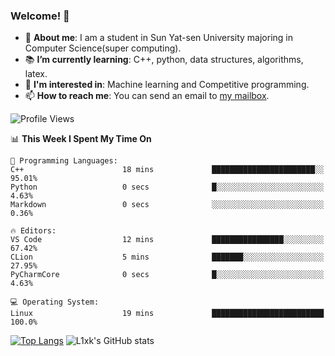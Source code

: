 ### Welcome! 👋

+ :school: **About me**: I am a student in Sun Yat-sen University majoring in Computer Science(super computing).
+ :books: **I’m currently learning**: C++, python, data structures, algorithms, latex.
+ :lollipop: **I'm interested in**: Machine learning and Competitive programming.
+ 📫 **How to reach me**: You can send an email to [my mailbox](niklausama@qq.com).

<!--START_SECTION:waka-->
![Profile Views](http://img.shields.io/badge/Profile%20Views-386-blue)

📊 **This Week I Spent My Time On** 

```text
💬 Programming Languages: 
C++                      18 mins             ███████████████████████░░   95.01% 
Python                   0 secs              █░░░░░░░░░░░░░░░░░░░░░░░░   4.63% 
Markdown                 0 secs              ░░░░░░░░░░░░░░░░░░░░░░░░░   0.36%

🔥 Editors: 
VS Code                  12 mins             ████████████████░░░░░░░░░   67.42% 
CLion                    5 mins              ███████░░░░░░░░░░░░░░░░░░   27.95% 
PyCharmCore              0 secs              █░░░░░░░░░░░░░░░░░░░░░░░░   4.63%

💻 Operating System: 
Linux                    19 mins             █████████████████████████   100.0%

```


<!--END_SECTION:waka-->


[![Top Langs](https://github-readme-stats.vercel.app/api/top-langs/?username=lixk28&langs_count=10*layout=compact&hide_border=true)](https://github.com/lixk28/github-readme-stats)
![L1xk's GitHub stats](https://github-readme-stats.vercel.app/api?username=lixk28&show_icons=true&hide_border=true)




<!--
**lixk28/lixk28** is a ✨ _special_ ✨ repository because its `README.md` (this file) appears on your GitHub profile.

Here are some ideas to get you started:

- 🔭 I’m currently working on ...
- 🌱 I’m currently learning ...
- 👯 I’m looking to collaborate on ...
- 🤔 I’m looking for help with ...
- 💬 Ask me about ...
- 📫 How to reach me: ...
- 😄 Pronouns: ...
- ⚡ Fun fact: ...
  -->
